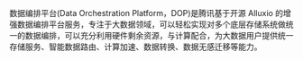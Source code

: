 数据编排平台(Data Orchestration Platform，DOP)是腾讯基于开源 Alluxio 的增强数据编排平台服务，专注于大数据领域，可以轻松实现对多个底层存储系统做统一的数据编排，可以充分利用硬件剩余资源，与计算配合，为大数据用户提供统一存储服务、智能数据路由、计算加速、数据转换、数据无感迁移等能力。
